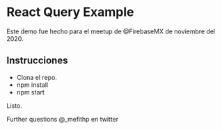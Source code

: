 # React Query Example

Este demo fue hecho para el meetup de @FirebaseMX de noviembre del 2020.

## Instrucciones

- Clona el repo.
- npm install
- npm start

Listo.

Further questions @_mefithp en twitter
